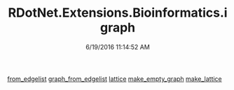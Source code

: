 ﻿---
title: RDotNet.Extensions.Bioinformatics.igraph
date: 6/19/2016 11:14:52 AM
---

[from_edgelist](T-RDotNet.Extensions.Bioinformatics.igraph.from_edgelist.html)
[graph_from_edgelist](T-RDotNet.Extensions.Bioinformatics.igraph.graph_from_edgelist.html)
[lattice](T-RDotNet.Extensions.Bioinformatics.igraph.lattice.html)
[make_empty_graph](T-RDotNet.Extensions.Bioinformatics.igraph.make_empty_graph.html)
[make_lattice](T-RDotNet.Extensions.Bioinformatics.igraph.make_lattice.html)
